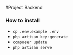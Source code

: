 #Project Backend

### How to install

- `cp .env.example .env`
- `php artisan key:generate`
- `composer update`
- `php artisan serve`